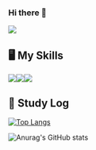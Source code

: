 ### Hi there 👋
<a href="https://hits.seeyoufarm.com"><img src="https://hits.seeyoufarm.com/api/count/incr/badge.svg?url=https%3A%2F%2Fgithub.com%2Fseungmimi&count_bg=%233D6BC8&title_bg=%23A8A8A8&icon=iconify.svg&icon_color=%23FFFFFF&title=hits&edge_flat=false"/></a>
<!--
**seungmimi/seungmimi** is a ✨ _special_ ✨ repository because its `README.md` (this file) appears on your GitHub profile.

Here are some ideas to get you started:

- 🔭 I’m currently working on ...
- 🌱 I’m currently learning ...
- 👯 I’m looking to collaborate on ...
- 🤔 I’m looking for help with ...
- 💬 Ask me about ...
- 📫 How to reach me: ...
- 😄 Pronouns: ...
- ⚡ Fun fact: ...
-->
## 🖥️ My Skills
<div style="display:flex">
<img src="https://img.shields.io/badge/html5-E34F26?style=for-the-badge&logo=html5&logoColor=white"/>
<img src="https://img.shields.io/badge/css3-1572B6?style=for-the-badge&logo=css3&logoColor=white"/>
<img src="https://img.shields.io/badge/javascript-F7DF1E?style=for-the-badge&logo=css3&logoColor=white"/>
</div>

## 📝 Study Log
[![Top Langs](https://github-readme-stats.vercel.app/api/top-langs/?username=seungmimi&layout=compact)](https://github.com/seungmimi/github-readme-stats)

![Anurag's GitHub stats](https://github-readme-stats.vercel.app/api?username=seungmimi&show_icons=true&theme=radical)
